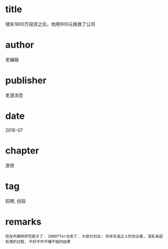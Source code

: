 # title
错失1800万投资之后，他用900元挽救了公司

# author
老编辑

# publisher
老道消息

# date
2016-07

# chapter
游侠

# tag
招聘, 创投

# remarks
`现在内推网终究是关了. 100Offer也卖了. 大部分创业: 并非天选之人的创业者, 混乱有起有落的过程, 不好不坏不赚不赔的结果`
